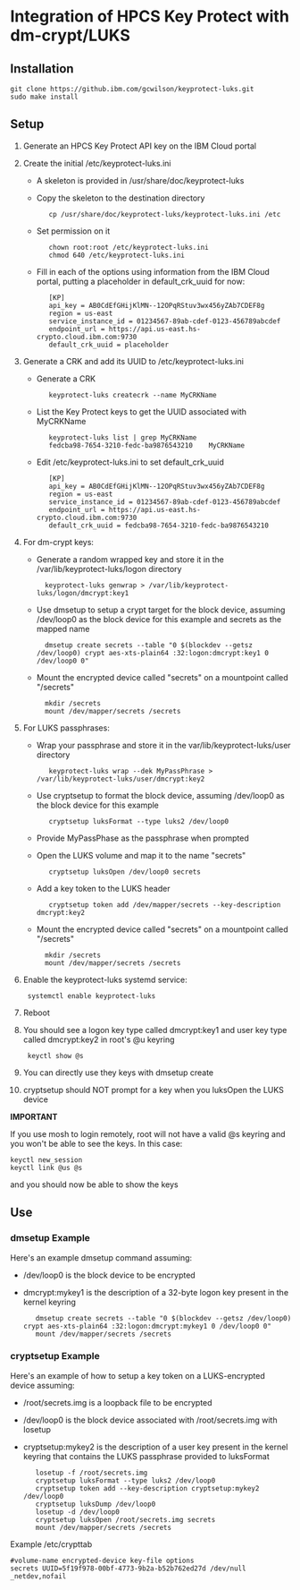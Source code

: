 # Integration of HPCS Key Protect with dm-crypt/LUKS

## Installation

	git clone https://github.ibm.com/gcwilson/keyprotect-luks.git
	sudo make install

## Setup

1. Generate an HPCS Key Protect API key on the IBM Cloud portal

2. Create the initial /etc/keyprotect-luks.ini

   - A skeleton is provided in /usr/share/doc/keyprotect-luks

   - Copy the skeleton to the destination directory

			cp /usr/share/doc/keyprotect-luks/keyprotect-luks.ini /etc

   - Set permission on it

			chown root:root /etc/keyprotect-luks.ini
			chmod 640 /etc/keyprotect-luks.ini

   - Fill in each of the options using information from the IBM Cloud portal, putting a placeholder in default_crk_uuid for now:

			[KP]
			api_key = AB0CdEfGHijKlMN--12OPqRStuv3wx456yZAb7CDEF8g
			region = us-east
			service_instance_id = 01234567-89ab-cdef-0123-456789abcdef
			endpoint_url = https://api.us-east.hs-crypto.cloud.ibm.com:9730
			default_crk_uuid = placeholder

3. Generate a CRK and add its UUID to /etc/keyprotect-luks.ini

   - Generate a CRK

			keyprotect-luks createcrk --name MyCRKName

   - List the Key Protect keys to get the UUID associated with MyCRKName

			keyprotect-luks list | grep MyCRKName
			fedcba98-7654-3210-fedc-ba9876543210	MyCRKName

   - Edit /etc/keyprotect-luks.ini to set default_crk_uuid

			[KP]
			api_key = AB0CdEfGHijKlMN--12OPqRStuv3wx456yZAb7CDEF8g
			region = us-east
			service_instance_id = 01234567-89ab-cdef-0123-456789abcdef
			endpoint_url = https://api.us-east.hs-crypto.cloud.ibm.com:9730
			default_crk_uuid = fedcba98-7654-3210-fedc-ba9876543210

4. For dm-crypt keys:

    - Generate a random wrapped key and store it in the /var/lib/keyprotect-luks/logon directory

			keyprotect-luks genwrap > /var/lib/keyprotect-luks/logon/dmcrypt:key1

    - Use dmsetup to setup a crypt target for the block device, assuming /dev/loop0 as the block device for this example and secrets as the mapped name

			dmsetup create secrets --table "0 $(blockdev --getsz /dev/loop0) crypt aes-xts-plain64 :32:logon:dmcrypt:key1 0 /dev/loop0 0"

    - Mount the encrypted device called "secrets" on a mountpoint called "/secrets"

			mkdir /secrets
			mount /dev/mapper/secrets /secrets

5. For LUKS passphrases:

   - Wrap your passphrase and store it in the var/lib/keyprotect-luks/user directory

			keyprotect-luks wrap --dek MyPassPhrase > /var/lib/keyprotect-luks/user/dmcrypt:key2

   - Use cryptsetup to format the block device, assuming /dev/loop0 as the block device for this example

			cryptsetup luksFormat --type luks2 /dev/loop0

   - Provide MyPassPhase as the passphrase when prompted

   - Open the LUKS volume and map it to the name "secrets"

			cryptsetup luksOpen /dev/loop0 secrets

   - Add a key token to the LUKS header

			cryptsetup token add /dev/mapper/secrets --key-description dmcrypt:key2

    - Mount the encrypted device called "secrets" on a mountpoint called "/secrets"

			mkdir /secrets
			mount /dev/mapper/secrets /secrets

6. Enable the keyprotect-luks systemd service:

		systemctl enable keyprotect-luks

7. Reboot

8. You should see a logon key type called dmcrypt:key1 and user key type called dmcrypt:key2 in root's @u keyring

		keyctl show @s

9. You can directly use they keys with dmsetup create

10. cryptsetup should NOT prompt for a key when you luksOpen the LUKS device

**IMPORTANT**

If you use mosh to login remotely, root will not have a valid @s keyring and you won't be able to see the keys.  In this case:

	keyctl new_session
	keyctl link @us @s

and you should now be able to show the keys

## Use

### dmsetup Example

Here's an example dmsetup command assuming:

   - /dev/loop0 is the block device to be encrypted
   - dmcrypt:mykey1 is the description of a 32-byte logon key present in the kernel keyring

			dmsetup create secrets --table "0 $(blockdev --getsz /dev/loop0) crypt aes-xts-plain64 :32:logon:dmcrypt:mykey1 0 /dev/loop0 0"
			mount /dev/mapper/secrets /secrets

### cryptsetup Example

Here's an example of how to setup a key token on a LUKS-encrypted device assuming:

   - /root/secrets.img is a loopback file to be encrypted
   - /dev/loop0 is the block device associated with /root/secrets.img with losetup
   - cryptsetup:mykey2 is the description of a user key present in the kernel keyring that contains the LUKS passphrase provided to luksFormat

			losetup -f /root/secrets.img
			cryptsetup luksFormat --type luks2 /dev/loop0
			cryptsetup token add --key-description cryptsetup:mykey2 /dev/loop0
			cryptsetup luksDump /dev/loop0
			losetup -d /dev/loop0
			cryptsetup luksOpen /root/secrets.img secrets
			mount /dev/mapper/secrets /secrets

Example /etc/crypttab

	#volume-name encrypted-device key-file options
	secrets UUID=5f19f978-00bf-4773-9b2a-b52b762ed27d /dev/null _netdev,nofail

